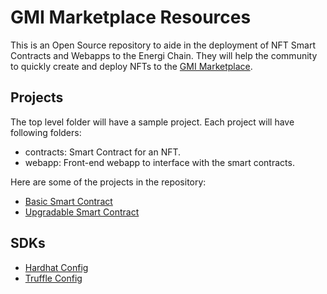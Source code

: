 # GMI Marketplace Resources

This is an Open Source repository to aide in the deployment of NFT Smart Contracts and Webapps to the Energi Chain. They will 
help the community to quickly create and deploy NFTs to the [GMI Marketplace](https://gonnamakeit.com).

## Projects

The top level folder will have a sample project. Each project will have following folders:

- contracts: Smart Contract for an NFT.
- webapp: Front-end webapp to interface with the smart contracts.

Here are some of the projects in the repository:

- [Basic Smart Contract](./projects/001-basic-nft-contract/)
- [Upgradable Smart Contract](./projects/002-upgradeable-nft-contract)

## SDKs

- [Hardhat Config](./sdk/hardhat/)
- [Truffle Config](./sdk/truffle/)
